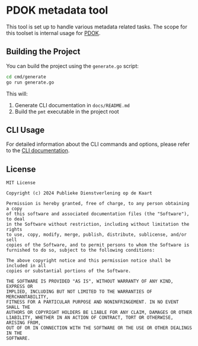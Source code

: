 # PDOK metadata tool
This tool is set up to handle various metadata related tasks.
The scope for this toolset is internal usage for [PDOK](pdok.nl).

## Building the Project

You can build the project using the `generate.go` script:

```bash
cd cmd/generate
go run generate.go
```

This will:
1. Generate CLI documentation in `docs/README.md`
2. Build the `pmt` executable in the project root

## CLI Usage

For detailed information about the CLI commands and options, please refer to the [CLI documentation](docs/README.md).

## License

```
MIT License

Copyright (c) 2024 Publieke Dienstverlening op de Kaart

Permission is hereby granted, free of charge, to any person obtaining a copy
of this software and associated documentation files (the "Software"), to deal
in the Software without restriction, including without limitation the rights
to use, copy, modify, merge, publish, distribute, sublicense, and/or sell
copies of the Software, and to permit persons to whom the Software is
furnished to do so, subject to the following conditions:

The above copyright notice and this permission notice shall be included in all
copies or substantial portions of the Software.

THE SOFTWARE IS PROVIDED "AS IS", WITHOUT WARRANTY OF ANY KIND, EXPRESS OR
IMPLIED, INCLUDING BUT NOT LIMITED TO THE WARRANTIES OF MERCHANTABILITY,
FITNESS FOR A PARTICULAR PURPOSE AND NONINFRINGEMENT. IN NO EVENT SHALL THE
AUTHORS OR COPYRIGHT HOLDERS BE LIABLE FOR ANY CLAIM, DAMAGES OR OTHER
LIABILITY, WHETHER IN AN ACTION OF CONTRACT, TORT OR OTHERWISE, ARISING FROM,
OUT OF OR IN CONNECTION WITH THE SOFTWARE OR THE USE OR OTHER DEALINGS IN THE
SOFTWARE.
```
